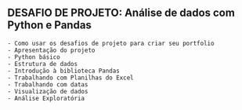 


## DESAFIO DE PROJETO: Análise de dados com Python e Pandas
    - Como usar os desafios de projeto para criar seu portfolio
    - Apresentação do projeto
    - Python básico
    - Estrutura de dados
    - Introdução à biblioteca Pandas
    - Trabalhando com Planilhas do Excel
    - Trabalhando com datas
    - Visualização de dados
    - Análise Exploratória